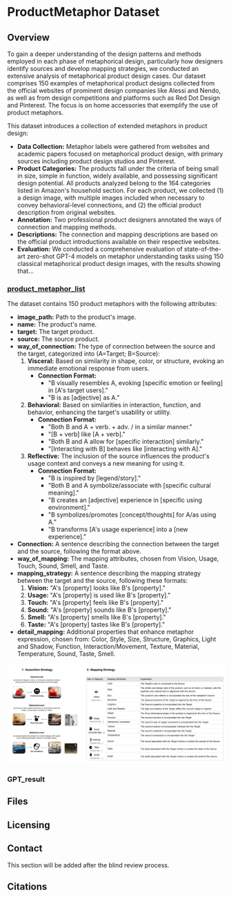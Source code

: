 # ProductMetaphor Dataset

## Overview
To gain a deeper understanding of the design patterns and methods employed in each phase of metaphorical design, particularly how designers identify sources and develop mapping strategies, we conducted an extensive analysis of metaphorical product design cases. Our dataset comprises 150 examples of metaphorical product designs collected from the official websites of prominent design companies like Alessi and Nendo, as well as from design competitions and platforms such as Red Dot Design and Pinterest. The focus is on home accessories that exemplify the use of product metaphors.

This dataset introduces a collection of extended metaphors in product design:

- **Data Collection:** Metaphor labels were gathered from websites and academic papers focused on metaphorical product design, with primary sources including product design studios and Pinterest.
- **Product Categories:** The products fall under the criteria of being small in size, simple in function, widely available, and possessing significant design potential. All products analyzed belong to the 164 categories listed in Amazon's household section. For each product, we collected (1) a design image, with multiple images included when necessary to convey behavioral-level connections, and (2) the official product description from original websites.
- **Annotation:** Two professional product designers annotated the ways of connection and mapping methods.
- **Descriptions:** The connection and mapping descriptions are based on the official product introductions available on their respective websites.
- **Evaluation:** We conducted a comprehensive evaluation of state-of-the-art zero-shot GPT-4 models on metaphor understanding tasks using 150 classical metaphorical product design images, with the results showing that...

### [product_metaphor_list](product_metaphor_list_3level.csv)
The dataset contains 150 product metaphors with the following attributes:
- **image_path:** Path to the product's image.
- **name:** The product's name.
- **target:** The target product.
- **source:** The source product.
- **way_of_connection:** The type of connection between the source and the target, categorized into (A=Target; B=Source):
  1. **Visceral:** Based on similarity in shape, color, or structure, evoking an immediate emotional response from users.
     - **Connection Format:** 
       - "B visually resembles A, evoking [specific emotion or feeling] in [A's target users]."
       - "B is as [adjective] as A."
  2. **Behavioral:** Based on similarities in interaction, function, and behavior, enhancing the target's usability or utility.
     - **Connection Format:** 
       - "Both B and A + verb. + adv. / in a similar manner."
       - "[B + verb] like [A + verb]."
       - "Both B and A allow for [specific interaction] similarly."
       - "[Interacting with B] behaves like [interacting with A]."
  3. **Reflective:** The inclusion of the source influences the product's usage context and conveys a new meaning for using it.
     - **Connection Format:** 
       - "B is inspired by [legend/story]."
       - "Both B and A symbolize/associate with [specific cultural meaning]."
       - "B creates an [adjective] experience in [specific using environment]."
       - "B symbolizes/promotes [concept/thoughts] for A/as using A."
       - "B transforms [A's usage experience] into a [new experience]."
- **Connection:** A sentence describing the connection between the target and the source, following the format above.
- **way_of_mapping:** The mapping attributes, chosen from Vision, Usage, Touch, Sound, Smell, and Taste.
- **mapping_strategy:** A sentence describing the mapping strategy between the target and the source, following these formats:
  1. **Vision:** "A's [property] looks like B's [property]."
  2. **Usage:** "A's [property] is used like B's [property]."
  3. **Touch:** "A's [property] feels like B's [property]."
  4. **Sound:** "A's [property] sounds like B's [property]."
  5. **Smell:** "A's [property] smells like B's [property]."
  6. **Taste:** "A's [property] tastes like B's [property]."
- **detail_mapping:** Additional properties that enhance metaphor expression, chosen from: Color, Style, Size, Structure, Graphics, Light and Shadow, Function, Interaction/Movement, Texture, Material, Temperature, Sound, Taste, Smell.

![img_3.png](img_3.png)

### GPT_result




## Files


## Licensing



## Contact

This section will be added after the blind review process.

## Citations


